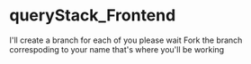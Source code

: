 # queryStack_Frontend
I'll create a branch for each of you please wait
Fork the branch correspoding to your name that's where you'll be working
